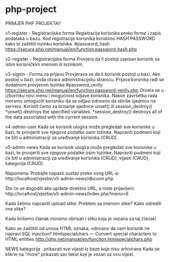 # php-project

PRIMJER PHP PROJEKTA!! 

v1-register - Registracijska forma
  Registracija korisnika preko forme i zapis podataka u bazu. Kod registracije korisnika koristimo HASH PASSWORD kako bi 
  zaštitili lozinku korisnika.
  #password_hash https://secure.php.net/manual/en/function.password-hash.php

v2-register - Registracijska forma
  Provjera da li postoji zapisan korisnik sa istim korisničkim imenom ili lozinkom. 

v3-signin - Forma za prijavu
  Provjerava se da li korisnik postoji u bazi. Ako postoji u bazi, onda otvara administracijsku stranicu. 
  Prijava korsnika radi se dodatnom provjerom lozinke
  #password_verify https://secure.php.net/manual/en/function.password-verify.php
  Otvara se u izborniku novi menu i mogućnost odjave korisnika.
  Nakon završetka rada moramo omogućiti korisniku da se odjavi odnosno da obriše sjednicu na serveru.
  Koristit ćemo za brisanje sjednice unset() ili session_destroy() 
  *unset() destroys the specified variables. 
  *session_destroy() destroys all of the data associated with the current session.
  
v4-admin-user
  Kada se korisnik ulogira može pregledati sve korisnike u bazi, te provjeriti sve njegove podatke osim lozinke.
  Napraviti podmeni koji će biti u administraciji za uređivanje korisnika (CRUD).
  
v5-admin-news
  Kada se korisnik ulogira može pregledati sve korisnike u bazi, te provjeriti sve njegove podatke osim lozinke.
  Napraviti podmeni koji će biti u administraciji za uređivanje korisnika (CRUD), vijesti (CRUD), kategorija (CRUD).
  
  Napomena:
  Probajte napasti sustav preko ovog URL-a: http://localhost/vjezbe/v5-admin-news/dbconn.php
  
  Što će se dogoditi ako upišete direktno URL, a niste prijavljeni: http://localhost/vjezbe/v5-admin-news/index.php?menu=6
  
  Kada želimo napraviti upload slike: Problem sa imenom slike? Kako odrediti ime slike?
  
  Kada brišemo članak moramo obrisati i sliku koja je vezana za taj članak!
  
  Kako se zaštititi od unosa HTML oznaka, odnosno da nam korisnik ne napravi SQL injection?
  htmlspecialchars — Convert special characters to HTML entities http://php.net/manual/en/function.htmlspecialchars.php
  
NEWS kategorija . prikazati sve vijesti iz baze koje nisu arhivirane
  Kada se klikne na "more" prikazati sav tekst koji je vezan uz ovu vijest.
  


